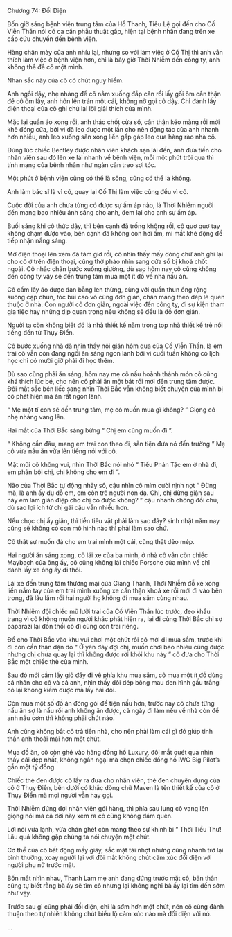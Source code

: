 




Chương 74: Đối Diện


Bốn giờ sáng bệnh viện trung tâm của Hồ Thanh, Tiêu Lệ gọi đến cho Cố Viễn Thần nói có ca cần phẫu thuật gấp, hiện tại bệnh nhân đang trên xe cấp cứu chuyển đến bệnh viện.

Hàng chân mày của anh nhíu lại, nhưng so với làm việc ở Cố Thị thì anh vẫn thích làm việc ở bệnh viện hơn, chỉ là bây giờ Thời Nhiễm đến công ty, anh không thể để cô một mình.

Nhan sắc này của cô có chút nguy hiểm.

Anh ngồi dậy, nhẹ nhàng để cô nằm xuống đắp căn rồi lấy gối ôm cẩn thận để cô ôm lấy, anh hôn lên trán một cái, không nỡ gọi cô dậy. Chỉ đành lấy điện thoại của cô ghi chú lại lời giải thích của mình.

Mặc lại quần áo xong rồi, anh tháo chốt cửa sổ, cẩn thận kéo màng rồi mới khẽ đóng cửa, bởi vì đã leo được một lần cho nên động tác của anh nhanh hơn nhiều, anh leo xuống sân xong liền gấp gáp leo qua hàng rào nhà cô.

Đúng lúc chiếc Bentley được nhân viên khách sạn lái đến, anh đưa tiền cho nhân viên sau đó lên xe lái nhanh về bệnh viện, mỗi một phút trôi qua thì tính mạng của bệnh nhân như ngàn cân treo sợi tóc.

Một phút ở bệnh viện cũng có thể là sống, cũng có thể là không.

Anh làm bác sĩ là vì cô, quay lại Cố Thị làm việc cũng đều vì cô.



Cuộc đời của anh chưa từng có được sự ấm áp nào, là Thời Nhiễm người đến mang bao nhiêu ánh sáng cho anh, đem lại cho anh sự ấm áp.

Buổi sáng khi cô thức dậy, thì bên cạnh đã trống không rồi, cô quơ quơ tay không chạm được vào, bên cạnh đã không còn hơi ấm, mi mắt khẽ động để tiếp nhận nắng sáng.

Mở điện thoại lên xem đã tám giờ rồi, cô nhìn thấy mấy dòng chữ anh ghi lại cho cô ở trên điện thoại, cũng thở phào nhìn sang cửa sổ bị khoá chốt ngoài. Cô nhấc chân bước xuống giường, dù sao hôm nay cô cũng không đến công ty vậy sẽ đến trung tâm mua một ít đồ về nhà nấu ăn.

Cô cầm lấy áo được đan bằng len thừng, cùng với quần thun ống rộng suông cạp chun, tóc búi cao vô cùng đơn giản, chân mang theo dép lê quen thuộc ở nhà. Con người cô đơn giản, ngoài việc đến công ty, đi sự kiện tham gia tiệc hay những dịp quan trọng nếu không sẽ đều là đồ đơn giản.

Người ta còn không biết đó là nhà thiết kế nằm trong top nhà thiết kế trẻ nổi tiếng đến từ Thụy Điển.

Cô bước xuống nhà đã nhìn thấy nội gián hôm qua của Cố Viễn Thần, là em trai cô vẫn còn đang ngồi ăn sáng ngon lành bởi vì cuối tuần không có lịch học chỉ có mười giờ phải đi học thêm.

Dù sao cũng phải ăn sáng, hôm nay mẹ cô nấu hoành thánh món cô cũng khá thích lúc bé, cho nên cô phải ăn một bát rồi mới đến trung tâm được. Đôi mắt sắc bén liếc sang nhìn Thời Bắc vẫn không biết chuyện của mình bị cô phát hiện mà ăn rất ngon lành.

“ Mẹ một tí con sẽ đến trung tâm, mẹ có muốn mua gì không? ” Giọng cô nhẹ nhàng vang lên.

Hai mắt của Thời Bắc sáng bừng “ Chị em cũng muốn đi ”.

“ Không cần đâu, mang em trai con theo đi, sẵn tiện đưa nó đến trường ” Mẹ cô vừa nấu ăn vừa lên tiếng nói với cô.

Mặt mũi cô không vui, nhìn Thời Bắc nói nhỏ “ Tiểu Phản Tặc em ở nhà đi, em phản bội chị, chị không cho em đi ”.



Não của Thời Bắc tự động nhảy số, cậu nhìn cô mỉm cười nịnh nọt “ Đừng mà, là anh ấy dụ dỗ em, em còn trẻ người non dạ. Chị, chị đừng giận sau này em làm gián điệp cho chị có được không? ” cậu nhanh chóng đổi chủ, dù sao lợi ích từ chị gái cậu vẫn nhiều hơn.

Nếu chọc chị ấy giận, thì tiền tiêu vặt phải làm sao đây? sinh nhật năm nay cũng sẽ không có con mô hình nào thì phải làm sao chứ.

Cô thật sự muốn đá cho em trai mình một cái, cũng thật dẻo mép.

Hai người ăn sáng xong, cô lái xe của ba mình, ở nhà cô vẫn còn chiếc Maybach của ông ấy, cô cũng không lái chiếc Porsche của mình về chỉ đành lấy xe ông ấy đi thôi.

Lái xe đến trung tâm thương mại của Giang Thành, Thời Nhiễm đỗ xe xong liền nắm tay của em trai mình xuống xe cẩn thận khoá xe rồi mới đi vào bên trong, đã lâu lắm rồi hai người họ không đi mua sắm cùng nhau.

Thời Nhiễm đội chiếc mũ lưỡi trai của Cố Viễn Thần lúc trước, đeo khẩu trang vì cô không muốn người khác phát hiện ra, lại đi cùng Thời Bắc chỉ sợ paparazi lại đồn thổi cô đi cùng con trai riêng.

Để cho Thời Bắc vào khu vui chơi một chút rồi cô mới đi mua sắm, trước khi đi còn cẩn thận dặn dò “ Ở yên đây đợi chị, muốn chơi bao nhiêu cũng được nhưng chị chưa quay lại thì không được rời khỏi khu này ” cô đưa cho Thời Bắc một chiếc thẻ của mình.

Sau đó mới cầm lấy giỏ đẩy đi về phía khu mua sắm, cô mua một ít đồ dùng cá nhân cho cô và cả anh, nhìn thấy đôi dép bông mau đen hình gấu trắng cô lại không kiềm được mà lấy hai đôi.

Còn mua một số đồ ăn đóng gói để tiện nấu hơn, trước nay cô chưa từng nấu ăn sợ là nấu rồi anh không ăn được, cả ngày đi làm nếu về nhà còn để anh nấu cơm thì không phải chút nào.

Anh cũng không bắt cô trả tiền nhà, cho nên phải làm cái gì đó giúp tinh thần anh thoải mái hơn một chút.

Mua đồ ăn, cô còn ghé vào hãng đồng hồ Luxury, đôi mắt quét qua nhìn thấy cái đẹp nhất, không ngần ngại mà chọn chiếc đồng hồ IWC Big Pilot’s gần một tỷ đồng.

Chiếc thẻ đen được cô lấy ra đưa cho nhân viên, thẻ đen chuyên dụng của cô ở Thụy Điển, bên dưới có khắc dòng chữ Maven là tên thiết kế của cô ở Thụy Điển mà mọi người vẫn hay gọi.

Thời Nhiễm đứng đợi nhân viên gói hàng, thì phía sau lưng cô vang lên giọng nói mà cả đời này xem ra cô cũng không dám quên.

Lời nói vừa lạnh, vừa chán ghét còn mang theo sự khinh bỉ “ Thời Tiểu Thư! Lâu quá không gặp chúng ta nói chuyện một chút.

Cơ thể của cô bất động mấy giây, sắc mặt tái nhợt nhưng cũng nhanh trở lại bình thường, xoay người lại với đôi mắt không chút cảm xúc đối diện với người phụ nữ trước mặt.

Bốn mắt nhìn nhau, Thanh Lam mẹ anh đang đứng trước mặt cô, bản thân cũng tự biết rằng bà ấy sẽ tìm cô nhưng lại không nghĩ bà ấy lại tìm đến sớm như vậy.

Trước sau gì cũng phải đối diện, chỉ là sớm hơn một chút, nên cô cũng đành thuận theo tự nhiên không chút biểu lộ cảm xúc nào mà đối diện với nó.

...




